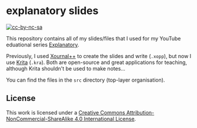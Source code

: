 # explanatory slides

[![cc-by-nc-sa](https://img.shields.io/badge/License-CC%20BY--NC--SA%204.0-lightgrey.svg)](http://creativecommons.org/licenses/by-nc-sa/4.0/)

This repository contains all of my slides/files that I used for my YouTube eduational series [Explanatory](https://youtube.com/playlist?list=PLo9XlrGEbSgj1YFpL378x3AzjmfjVzidu&si=u2IMjLpFo44J5s8S).

Previously, I used [Xournal++](https://xournalpp.github.io/) to create the slides and write (`.xopp`), but now I use [Krita](https://krita.org/en/) (`.kra`). Both are open-source and great applications for teaching, although Krita shouldn't be used to make notes...

You can find the files in the `src` directory (top-layer organisation).

## License

This work is licensed under a [Creative Commons Attribution-NonCommercial-ShareAlike 4.0 International License](http://creativecommons.org/licenses/by-nc-sa/4.0/).
